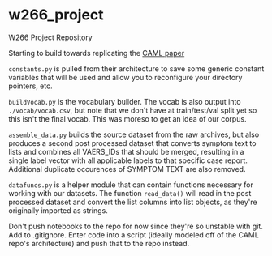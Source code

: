 # w266_project
W266 Project Repository

Starting to build towards replicating the [CAML paper](https://github.com/jamesmullenbach/caml-mimic)

`constants.py` is pulled from their architecture to save some generic constant variables that will be used and allow you to reconfigure your directory pointers, etc.

`buildVocab.py` is the vocabulary builder. The vocab is also output into `./vocab/vocab.csv`, but note that we don't have at train/test/val split yet so this isn't the final vocab. This was moreso to get an idea of our corpus. 

`assemble_data.py` builds the source dataset from the raw archives, but also produces a second post processed dataset that converts symptom text to lists and combines all VAERS_IDs that should be merged, resulting in a single label vector with all applicable labels to that specific case report. Additional duplicate occurences of SYMPTOM TEXT are also removed.

`datafuncs.py` is a helper module that can contain functions necessary for working with our datasets. The function `read_data()` will read in the post processed dataset and convert the list columns into list objects, as they're originally imported as strings. 

Don't push notebooks to the repo for now since they're so unstable with git. Add to .gitignore. Enter code into a script (ideally modeled off of the CAML repo's architecture) and push that to the repo instead. 

